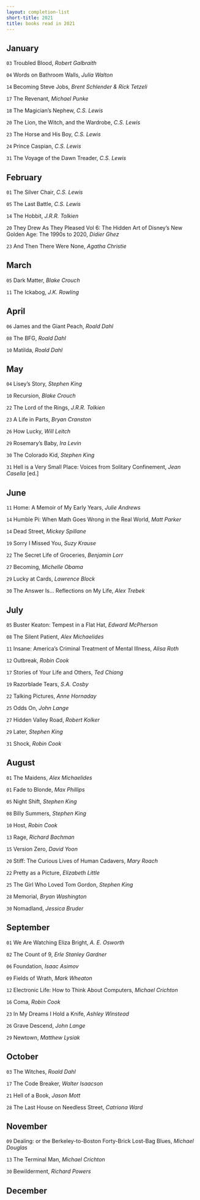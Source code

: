 ```yaml
---
layout: completion-list
short-title: 2021
title: books read in 2021
---
```

## January
`03` Troubled Blood, _Robert Galbraith_

`04` Words on Bathroom Walls, _Julia Walton_

`14` Becoming Steve Jobs, _Brent Schlender & Rick Tetzeli_

`17` The Revenant, _Michael Punke_

`18` The Magician’s Nephew, _C.S. Lewis_

`20` The Lion, the Witch, and the Wardrobe, _C.S. Lewis_

`23` The Horse and His Boy, _C.S. Lewis_

`24` Prince Caspian, _C.S. Lewis_

`31` The Voyage of the Dawn Treader, _C.S. Lewis_

## February
`01` The Silver Chair, _C.S. Lewis_

`05` The Last Battle, _C.S. Lewis_

`14` The Hobbit, _J.R.R. Tolkien_

`20` They Drew As They Pleased Vol 6: The Hidden Art of Disney’s New Golden Age: The 1990s to 2020, _Didier Ghez_

`23` And Then There Were None, _Agatha Christie_

## March
`05` Dark Matter, _Blake Crouch_

`11` The Ickabog, _J.K. Rowling_

## April
`06` James and the Giant Peach, _Roald Dahl_

`08` The BFG, _Roald Dahl_

`10` Matilda, _Roald Dahl_

## May
`04` Lisey’s Story, _Stephen King_

`10` Recursion, _Blake Crouch_

`22` The Lord of the Rings, _J.R.R. Tolkien_

`23` A Life in Parts, _Bryan Cranston_

`26` How Lucky, _Will Leitch_

`29` Rosemary’s Baby, _Ira Levin_

`30` The Colorado Kid, _Stephen King_

`31` Hell is a Very Small Place: Voices from Solitary Confinement, _Jean Casella_ [ed.]

## June
`11` Home: A Memoir of My Early Years, _Julie Andrews_

`14` Humble Pi: When Math Goes Wrong in the Real World, _Matt Parker_

`14` Dead Street, _Mickey Spillane_

`19` Sorry I Missed You, _Suzy Krause_

`22` The Secret Life of Groceries, _Benjamin Lorr_

`27` Becoming, _Michelle Obama_

`29` Lucky at Cards, _Lawrence Block_

`30` The Answer Is… Reflections on My Life, _Alex Trebek_

## July
`05` Buster Keaton: Tempest in a Flat Hat, _Edward McPherson_

`08` The Silent Patient, _Alex Michaelides_

`11` Insane: America’s Criminal Treatment of Mental Illness, _Alisa Roth_

`12` Outbreak, _Robin Cook_

`17` Stories of Your Life and Others, _Ted Chiang_

`19` Razorblade Tears, _S.A. Cosby_

`22` Talking Pictures, _Anne Hornaday_

`25` Odds On, _John Lange_

`27` Hidden Valley Road, _Robert Kolker_

`29` Later, _Stephen King_

`31` Shock, _Robin Cook_

## August
`01` The Maidens, _Alex Michaelides_

`01` Fade to Blonde, _Max Phillips_

`05` Night Shift, _Stephen King_

`08` Billy Summers, _Stephen King_

`10` Host, _Robin Cook_

`13` Rage, _Richard Bachman_

`15` Version Zero, _David Yoon_

`20` Stiff: The Curious Lives of Human Cadavers, _Mary Roach_

`22` Pretty as a Picture, _Elizabeth Little_

`25` The Girl Who Loved Tom Gordon, _Stephen King_

`28` Memorial, _Bryan Washington_

`30` Nomadland, _Jessica Bruder_

## September
`01` We Are Watching Eliza Bright, _A. E. Osworth_

`02` The Count of 9, _Erle Stanley Gardner_

`06` Foundation, _Isaac Asimov_

`09` Fields of Wrath, _Mark Wheaton_

`12` Electronic Life: How to Think About Computers, _Michael Crichton_

`16` Coma, _Robin Cook_

`23` In My Dreams I Hold a Knife, _Ashley Winstead_

`26` Grave Descend, _John Lange_

`29` Newtown, _Matthew Lysiak_

## October
`03` The Witches, _Roald Dahl_

`17` The Code Breaker, _Walter Isaacson_

`21` Hell of a Book, _Jason Mott_

`28` The Last House on Needless Street, _Catriona Ward_

## November
`09` Dealing: or the Berkeley-to-Boston Forty-Brick Lost-Bag Blues, _Michael Douglas_

`13` The Terminal Man, _Michael Crichton_

`30` Bewilderment, _Richard Powers_

## December
